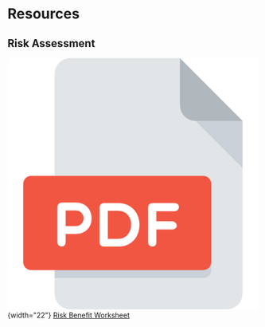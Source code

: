 # Resources

## Risk Assessment
![](../assets/images/pdf.png){width="22"} [Risk Benefit Worksheet](pdf/risk-benefit-exercise.pdf)